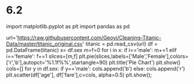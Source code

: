 # 6.2

import matplotlib.pyplot as plt
import pandas as pd

url='https://raw.githubusercontent.com/Geoyi/Cleaning-Titanic-Data/master/titanic_original.csv'
titanic = pd.read_csv(url)
df = pd.DataFrame(titanic)
x= df.sex
m=f=0
for i in x:
    if i=='male':
        m+=1
    elif i=='female':
        f+=1
slices=[m,f]
plt.pie(slices,labels=['Male','Female'],colors=['r','b'],autopct='%1.1f%%',startangle=90)
plt.title('Pie Chart')
plt.show()
cols=[]
for y in df.sex:
    if y=='male':
        cols.append('b')
    else:
        cols.append('r')
plt.scatter(df['age'], df['fare'],c=cols, alpha=0.5)
plt.show();
